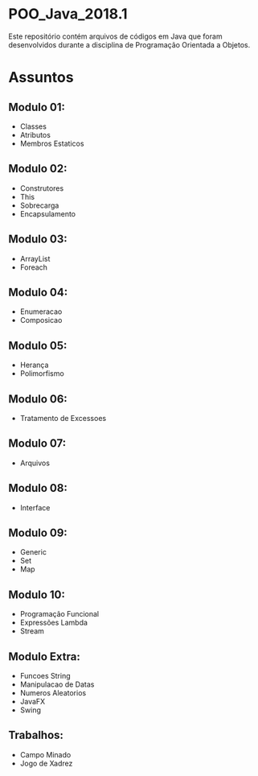 # POO_Java_2018.1
Este repositório contém arquivos de códigos em Java que foram desenvolvidos durante a disciplina de Programação Orientada a Objetos.

# Assuntos
## Modulo 01:
- Classes
- Atributos
- Membros Estaticos

## Modulo 02:
- Construtores
- This
- Sobrecarga
- Encapsulamento

## Modulo 03:
- ArrayList
- Foreach

## Modulo 04:
- Enumeracao
- Composicao

## Modulo 05:
- Herança 
- Polimorfismo

## Modulo 06:
- Tratamento de Excessoes

## Modulo 07:
- Arquivos

## Modulo 08:
- Interface

## Modulo 09:
- Generic 
- Set
- Map

## Modulo 10:
- Programação Funcional
- Expressões Lambda
- Stream

## Modulo Extra:
- Funcoes String
- Manipulacao de Datas
- Numeros Aleatorios
- JavaFX
- Swing

## Trabalhos:
- Campo Minado
- Jogo de Xadrez
